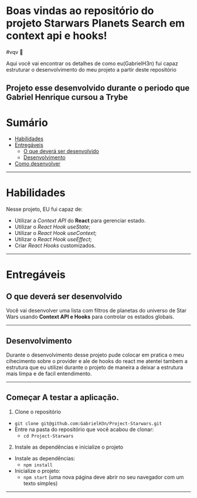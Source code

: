 # Boas vindas ao repositório do projeto Starwars Planets Search em context api e hooks!

#vqv 🚀

Aqui você vai encontrar os detalhes de como eu(GabrielH3n) fui capaz estruturar o desenvolvimento do meu projeto a partir deste repositório

Projeto esse desenvolvido durante o periodo que Gabriel Henrique cursou a Trybe
---

# Sumário

- [Habilidades](#habilidades)
- [Entregáveis](#entregáveis)
  - [O que deverá ser desenvolvido](#o-que-deverá-ser-desenvolvido)
  - [Desenvolvimento](#desenvolvimento)
- [Como desenvolver](#como-desenvolver)
---

# Habilidades

Nesse projeto, EU fui capaz de:

* Utilizar a _Context API_ do **React** para gerenciar estado.
* Utilizar o _React Hook useState_;
* Utilizar o _React Hook useContext_;
* Utilizar o _React Hook useEffect_;
* Criar _React Hooks_ customizados.

---

# Entregáveis

## O que deverá ser desenvolvido

Você vai desenvolver uma lista com filtros de planetas do universo de Star Wars usando **Context API e Hooks** para controlar os estados globais.

---

## Desenvolvimento

Durante o desenvolvimento desse projeto pude colocar em pratica o meu cihecimento sobre o provider e ale de hooks do react me atentei tambem a estrutura que eu utilizei durante o projeto de maneira a deixar a estrutura mais limpa e de facil entendimento.

---

## Começar A testar a aplicação.

1. Clone o repositório
  * `git clone git@github.com:GabrielH3n/Project-Starwars.git`
  * Entre na pasta do repositório que você acabou de clonar:
    * `cd Project-Starwars`

2. Instale as dependências e inicialize o projeto
  * Instale as dependências:
    * `npm install`
  * Inicialize o projeto:
    * `npm start` (uma nova página deve abrir no seu navegador com um texto simples)

---

